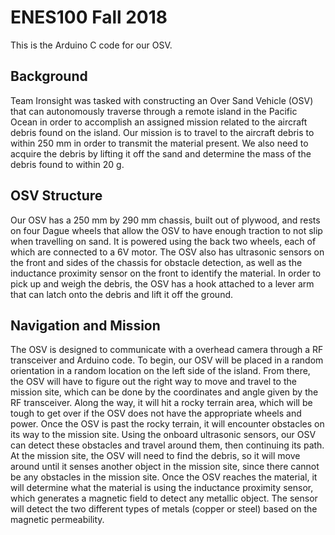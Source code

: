 # ENES100 Fall 2018
This is the Arduino C code for our OSV.

## Background
Team Ironsight was tasked with constructing an Over Sand Vehicle (OSV) that can autonomously traverse through a remote island in the Pacific Ocean in order to accomplish an assigned mission related to the aircraft debris found on the island. Our mission is to travel to the aircraft debris to within 250 mm in order to transmit the material present. We also need to acquire the debris by lifting it off the sand and determine the mass of the debris found to within 20 g.

## OSV Structure
Our OSV has a 250 mm by 290 mm chassis, built out of plywood, and rests on four Dague wheels that allow the OSV to have enough traction to not slip when travelling on sand. It is powered using the back two wheels, each of which are connected to a 6V motor. The OSV also has ultrasonic sensors on the front and sides of the chassis for obstacle detection, as well as the inductance proximity sensor on the front to identify the material. In order to pick up and weigh the debris, the OSV has a hook attached to a lever arm that can latch onto the debris and lift it off the ground.

## Navigation and Mission
The OSV is designed to communicate with a overhead camera through a RF transceiver and Arduino code. To begin, our OSV will be placed in a random orientation in a random location on the left side of the island. From there, the OSV will have to figure out the right way to move and travel to the mission site, which can be done by the coordinates and angle given by the RF transceiver. Along the way, it will hit a rocky terrain area, which will be tough to get over if the OSV does not have the appropriate wheels and power. Once the OSV is past the rocky terrain, it will encounter obstacles on its way to the mission site. Using the onboard ultrasonic sensors, our OSV can detect these obstacles and travel around them, then continuing its path. At the mission site, the OSV will need to find the debris, so it will move around until it senses another object in the mission site, since there cannot be any obstacles in the mission site. Once the OSV reaches the material, it will determine what the material is using the inductance proximity sensor, which generates a magnetic field to detect any metallic object. The sensor will detect the two different types of metals (copper or steel) based on the magnetic permeability.

